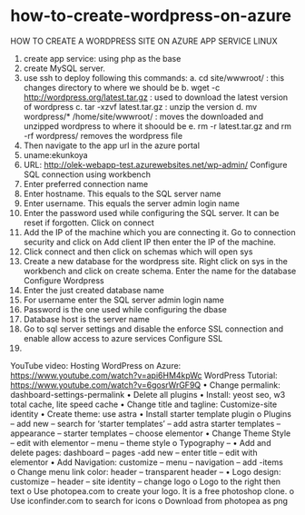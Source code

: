 # how-to-create-wordpress-on-azure

HOW TO CREATE A WORDPRESS SITE ON AZURE APP SERVICE LINUX
1.	create app service: using php as the base 
2.	create MySQL server. 
3.	use ssh to deploy following this commands:
a.	cd site/wwwroot/ : this changes directory to where we should be
b.	wget -c http://wordpress.org/latest.tar.gz : used to download the latest version of wordpress
c.	tar -xzvf latest.tar.gz : unzip the version
d.	mv wordpress/* /home/site/wwwroot/ : moves the downloaded and unzipped wordpress to where it shoould be
e.	rm -r latest.tar.gz   and    rm -rf wordpress/   removes the wordpress file
4.	Then navigate to the app url in the azure portal
5.	uname:ekunkoya
6.	URL: http://olek-webapp-test.azurewebsites.net/wp-admin/
Configure SQL connection using workbench
1.	Enter preferred connection name
2.	Enter hostname. This equals to the SQL server name
3.	Enter username. This equals the server admin login name
4.	Enter the password used while configuring the SQL server. It can be reset if forgotten. Click on connect
5.	Add the IP of the machine which you are connecting it. Go to connection security and click on Add client IP then enter the IP of the machine.
6.	Click connect and then click on schemas which will open sys
7.	Create a new database for the wordpress site. Right click on sys in the workbench and click on create schema. Enter the name for the database
Configure Wordpress
1.	Enter the just created database name
2.	For username enter the SQL server admin login name
3.	Password is the one used while configuring the dbase
4.	Database host is the server name
5.	Go to sql server settings and disable the enforce SSL connection and enable allow access to azure services
Configure SSL
1.	
YouTube video: 
Hosting WordPress on Azure: https://www.youtube.com/watch?v=api6HM4kpWc
WordPress Tutorial: https://www.youtube.com/watch?v=6gosrWrGF9Q
•	Change permalink: dashboard-settings-permalink
•	Delete all plugins
•	Install: yeost seo, w3 total cache, lite speed cache
•	Change title and tagline: Customize-site identity
•	Create theme: use astra
•	Install starter template plugin
o	Plugins – add new – search for ‘starter templates’ – add astra starter templates – appearance – starter templates – choose elementor 
•	Change Theme Style – edit with elementor – menu – theme style
o	Typography – 
•	Add and delete pages: dashboard – pages -add new – enter title – edit with elementor
•	Add Navigation: customize – menu – navigation – add -items  
o	Change menu link color: header – transparent header – 
•	Logo design: customize – header – site identity – change logo 
o	Logo to the right then text
o	Use photopea.com to create your logo. It is a free photoshop clone.
o	Use iconfinder.com to search for icons
o	 Download from photopea as png
